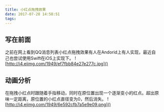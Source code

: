```yaml
---
title: 小红点拖拽效果
date: 2017-07-28 14:58:51
tags:
---
```

## 写在前面
之前在网上看到QQ消息列表小红点拖拽效果有人在Andorid上有人实现，最近自己也尝试使用Swift在iOS上实现下。
![http://i4.eiimg.com/1949/ef7fbb84e27e277c.jpg]()

## 动画分析
在拖拽小红点时跟随着手指移动，同时在原位置出现一个逐渐变小的红点。超出原味一定距离，原位置的小红点直径变为0，然后消失。
![http://i4.eiimg.com/1949/6e592cfb7a5e9e09.png]()
